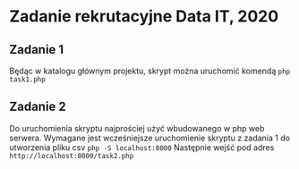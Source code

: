 # Zadanie rekrutacyjne Data IT, 2020

## Zadanie 1
Będąc w katalogu głównym projektu, skrypt można uruchomić komendą
``` php task1.php ```

## Zadanie 2
Do uruchomienia skryptu najprościej użyć wbudowanego w php web serwera. Wymagane jest wcześniejsze uruchomienie skryptu z zadania 1 do utworzenia pliku csv
``` php -S localhost:8000 ```
Następnie wejść pod adres
``` http://localhost:8000/task2.php ```